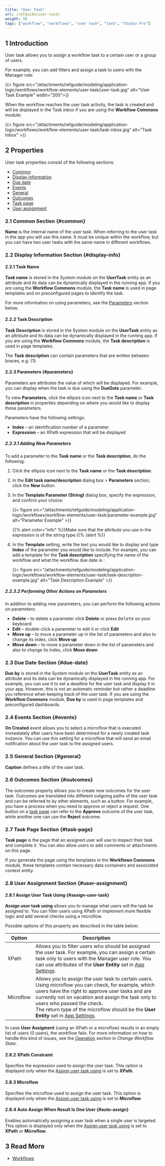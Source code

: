 ```yaml
---
title: "User Task"
url: /refguide/user-task/
weight: 30
tags: ["workflow", "workflows", "user task", "task", "Studio Pro"]
---
```


## 1 Introduction

User task allows you to assign a workflow task to a certain user or a group of users. 

For example, you can add filters and assign a task to users with the Manager role:

{{< figure src="/attachments/refguide/modeling/application-logic/workflows/workflow-elements/user-task/user-task.jpg" alt="User Task Example" width="200">}}

When the workflow reaches the user task activity, the task is created and will be displayed in the Task inbox if you are using the **Workflow Commons** module:

{{< figure src="/attachments/refguide/modeling/application-logic/workflows/workflow-elements/user-task/task-inbox.jpg" alt="Task Inbox" >}}

## 2 Properties

User task properties consist of the following sections:

* [Common](#common)
* [Display information](#display-info)
* [Due date](#due-date)
* [Events](#events)
* [General](#general)
* [Outcomes](#outcomes)
* [Task page](#task-page)
* [User assignment](#user-assignment)

### 2.1 Common Section {#common}

**Name** is the internal name of the user task. When referring to the user task in the app you will use this name. It must be unique within the workflow, but you can have two user tasks with the same name in different workflows. 

### 2.2 Display Information Section {#display-info}

#### 2.2.1 Task Name

**Task name** is stored in the System module on the **UserTask** entity as an attribute and its data can be dynamically displayed in the running app. If you are using the **Workflow Commons** module, the **Task name** is used in page templates and on preconfigured pages to identify the task. 

For more information on using parameters, see the [Parameters](#parameters) section below.

#### 2.2.2 Task Description

**Task Description** is stored in the System module on the **UserTask** entity as an attribute and its data can be dynamically displayed in the running app. If you are using the **Workflow Commons** module, the **Task description** is used in page templates. 

The **Task description** can contain parameters that are written between braces, e.g. {1}.

#### 2.2.3 Parameters {#parameters}

Parameters are attributes the value of which will be displayed. For example, you can display when the task is due using the **DueDate** parameter.

To view **Parameters**, click the ellipsis icon next to the **Task name** or **Task description** in properties depending on where you would like to display these parameters. 

Parameters have the following settings:

* **Index** – an identification number of a parameter
* **Expression** – an XPath expression that will be displayed

##### 2.2.3.1 Adding New Parameters

To add a parameter to the **Task name** or the **Task description**, do the following:

1. Click the ellipsis icon next to the **Task  name** or the **Task description**.

2. In the **Edit task name/description** dialog box > **Parameters** section, click the **New** button. 

3. In the **Template Parameter (String)** dialog box, specify the expression, and confirm your choice:

    {{< figure src="/attachments/refguide/modeling/application-logic/workflows/workflow-elements/user-task/parameter-example.jpg" alt="Parameter Example" >}}

    {{% alert color="info" %}}Make sure that the attribute you use in the expression is of the string type.{{% /alert %}}

4. In the **Template** setting, write the text you would like to display and type **Index** of the parameter you would like to include. For example, you can add a template for the **Task description** specifying the name of the workflow and what the workflow due date is :

    {{< figure src="/attachments/refguide/modeling/application-logic/workflows/workflow-elements/user-task/task-description-example.jpg" alt="Task Description Example" >}} 

##### 2.2.3.2 Performing Other Actions on Parameters

In addition to adding new parameters, you can perform the following actions on parameters:

* **Delete** – to delete a parameter click **Delete** or press <kbd>Delete</kbd> on your keyboard
* **Edit** – double-click a parameter to edit it or click **Edit**
* **Move up** – to move a parameter up in the list of parameters and also to change its index, click **Move up**
* **Move down** – to move a parameter down in the list of parameters and also to change its index, click **Move down**

### 2.3 Due Date Section {#due-date}

**Due by** is stored in the System module on the **UserTask** entity as an attribute and its data can be dynamically displayed in the running app. For example, you can use it to set a deadline for the user task and display it in your app. However, this is not an automatic reminder but rather a deadline you reference when keeping track of the user task. If you are using the **Workflow Commons** module, **Due by** is used in page templates and preconfigured dashboards. 

### 2.4 Events Section {#events}

**On Created** event allows you to select a microflow that is executed immediately after users have been determined for a newly created task instance. You can use this setting for a microflow that will send an email notification about the user task to the assigned users.

### 2.5 General Section {#general}

**Caption** defines a title of the user task. 

### 2.6 Outcomes Section {#outcomes}

The outcomes property allows you to create new outcomes for the user task. Outcomes are translated into different outgoing paths of the user task and can be referred to by other elements, such as a button. For example, you have a process when you need to approve or reject a request. One button on a [task page](#task-page) can refer to the **Approve** outcome of the user task, while another one can use the **Reject** outcome. 

### 2.7 Task Page Section {#task-page}

**Task page** is the page that an assigned user will use to inspect their task and complete it. You can also allow users to add comments or attachments on this page. 

If you generate the page using the templates in the **Workflows Commons** module, these templates contain necessary data containers and associated context entity.

### 2.8 User Assignment Section {#user-assignment}

#### 2.8.1 Assign User Task Using {#assign-user-task}

**Assign user task using** allows you to manage what users will the task be assigned to. You can filter users using XPath or implement more flexible logic and add several checks using a microflow. 

Possible options of this property are described in the table below:

| Option    | Description                                                  |
| --------- | ------------------------------------------------------------ |
| XPath     | Allows you to filter users who should be assigned the user task. For example, you can assign a certain task only to users with the Manager user role. You can use attributes of the **User Entity** set in [App Settings](/refguide/app-settings/#workflows). |
| Microflow | Allows you to assign the user task to certain users. Using microflow you can check, for example, which users have the right to approve user tasks and are currently not on vacation and assign the task only to users who passed the check.<br />The return type of the microflow should be the **User Entity** set in [App Settings](/refguide/app-settings/#workflows). |

In case **User Assigment** (using an XPath or a microflow) results in an empty list of users (0 users), the workflow fails. For more information on how to handle this kind of issues, see the [Operation](/refguide/change-workflow-state/#operation) section in *Change Workflow State*.

#### 2.8.2 XPath Constraint

Specifies the expression used to assign the user task. This option is displayed only when the [Assign user task using](#assign-user-task) is set to **XPath**.   

#### 2.8.3 Microflow

Specifies the microflow used to assign the user task. This option is displayed only when the [Assign user task using](#assign-user-task) is set to **Microflow**.   

#### 2.8.4 Auto Assign When Result Is One User {#auto-assign}

Enables automatically assigning a user task when a single user is targeted. This option is displayed only when the [Assign user task using](#assign-user-task) is set to **XPath** or **Microflow**. 

## 3 Read More

* [Workflows](/refguide/workflows/)
